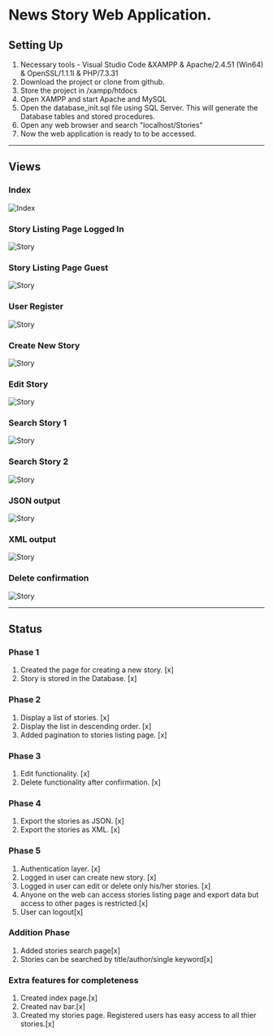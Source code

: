 # News Story Web Application.

## Setting Up
1. Necessary tools - Visual Studio Code &XAMPP & Apache/2.4.51 (Win64) & OpenSSL/1.1.1l & PHP/7.3.31 
2. Download the project or clone from github.
3. Store the project in /xampp/htdocs
3. Open XAMPP and start Apache and MySQL
4. Open the database_init.sql file using SQL Server. This will generate the Database tables and stored procedures.
5. Open any web browser and search "localhost/Stories"
5. Now the web application is ready to to be accessed.
-----------------------
## Views
### Index
![Index](screenshots/index.png)

### Story Listing Page Logged In
![Story](screenshots/stories_listing.png)

### Story Listing Page Guest
![Story](screenshots/Guest_story.png)

### User Register
![Story](screenshots/register.png)

### Create New Story
![Story](Screenshots/create_story.png)

### Edit Story
![Story](Screenshots/edit_story.png)

### Search Story 1
![Story](Screenshots/search_story1.png)

### Search Story 2
![Story](Screenshots/search_story2.png)

### JSON output
![Story](Screenshots/JSON.png)
### XML output
![Story](Screenshots/XML.png)

### Delete confirmation
![Story](Screenshots/delete.png)

-----------------------
## Status
### Phase 1
1. Created the page for creating a new story. [x]
2. Story is stored in the Database. [x]

### Phase 2
1. Display a list of stories. [x]
2. Display the list in descending order. [x]
3. Added pagination to stories listing page. [x]

### Phase 3
1. Edit functionality. [x]
2. Delete functionality after confirmation. [x]

### Phase 4
1. Export the stories as JSON. [x]
2. Export the stories as XML. [x]

### Phase 5
1. Authentication layer. [x]
2. Logged in user can create new story. [x]
3. Logged in user can edit or delete only his/her stories. [x]
4. Anyone on the web can access stories listing page and export data but access to other pages is restricted.[x]
4. User can logout[x]

### Addition Phase

1. Added stories search page[x]
2. Stories can be searched by title/author/single keyword[x]

### Extra features for completeness

1. Created index page.[x]
2. Created nav bar.[x]
3. Created my stories page. Registered users has easy access to all thier stories.[x]
